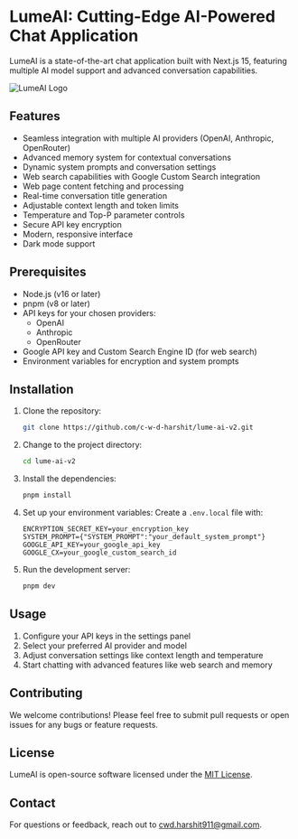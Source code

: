 # LumeAI: Cutting-Edge AI-Powered Chat Application

LumeAI is a state-of-the-art chat application built with Next.js 15, featuring multiple AI model support and advanced conversation capabilities.

![LumeAI Logo](https://www.lumeai.xyz/og.png)

## Features

- Seamless integration with multiple AI providers (OpenAI, Anthropic, OpenRouter)
- Advanced memory system for contextual conversations
- Dynamic system prompts and conversation settings
- Web search capabilities with Google Custom Search integration
- Web page content fetching and processing
- Real-time conversation title generation
- Adjustable context length and token limits
- Temperature and Top-P parameter controls
- Secure API key encryption
- Modern, responsive interface
- Dark mode support

## Prerequisites

- Node.js (v16 or later)
- pnpm (v8 or later)
- API keys for your chosen providers:
  - OpenAI
  - Anthropic
  - OpenRouter
- Google API key and Custom Search Engine ID (for web search)
- Environment variables for encryption and system prompts

## Installation

1. Clone the repository:

   ```bash
   git clone https://github.com/c-w-d-harshit/lume-ai-v2.git
   ```

2. Change to the project directory:

   ```bash
   cd lume-ai-v2
   ```

3. Install the dependencies:

   ```bash
   pnpm install
   ```

4. Set up your environment variables:
   Create a `.env.local` file with:

   ```env
   ENCRYPTION_SECRET_KEY=your_encryption_key
   SYSTEM_PROMPT={"SYSTEM_PROMPT":"your_default_system_prompt"}
   GOOGLE_API_KEY=your_google_api_key
   GOOGLE_CX=your_google_custom_search_id
   ```

5. Run the development server:

   ```bash
   pnpm dev
   ```

## Usage

1. Configure your API keys in the settings panel
2. Select your preferred AI provider and model
3. Adjust conversation settings like context length and temperature
4. Start chatting with advanced features like web search and memory

## Contributing

We welcome contributions! Please feel free to submit pull requests or open issues for any bugs or feature requests.

## License

LumeAI is open-source software licensed under the [MIT License](LICENSE).

## Contact

For questions or feedback, reach out to [cwd.harshit911@gmail.com](mailto:cwd.harshit911@gmail.com).
